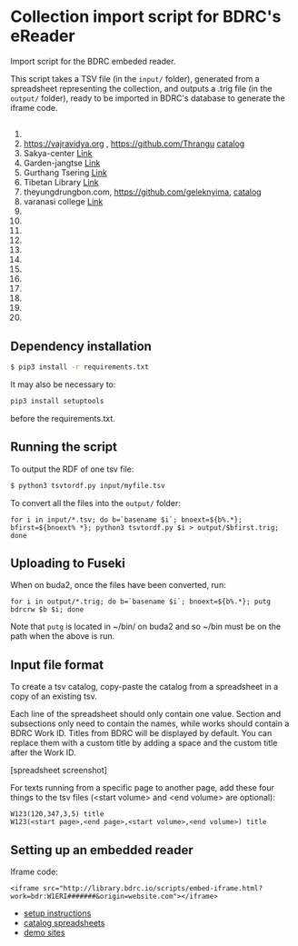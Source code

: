 # Collection import script for BDRC's eReader

Import script for the BDRC embeded reader.

This script takes a TSV file (in the `input/` folder), generated from a spreadsheet representing the collection, and outputs a .trig file (in the `output/` folder), ready to be imported in BDRC's database to generate the iframe code.

## 

1. 
2. https://vajravidya.org , https://github.com/Thrangu [catalog](https://prose.io/#tadhondup/embedded-reader-import/edit/master/input/W1ERI0002.csv)
3. Sakya-center [Link](https://prose.io/#buda-base/embedded-reader-import/blob/master/input/W1ERI0003.csv)
4. Garden-jangtse [Link](https://prose.io/#buda-base/embedded-reader-import/edit/master/input/W1ERI0004.csv)
5. Gurthang Tsering [Link](https://prose.io/#buda-base/embedded-reader-import/edit/master/input/W1ERI0005.csv)
6. Tibetan Library [Link](https://prose.io/#buda-base/embedded-reader-import/edit/master/input/W1ERI0006.csv)
7. theyungdrungbon.com, https://github.com/geleknyima, [catalog](https://prose.io/#buda-base/embedded-reader-import/edit/master/input/W1ERI0007.csv)
8. varanasi college [Link](https://prose.io/#buda-base/embedded-reader-import/edit/master/input/W1ERI0008.csv)
9.
10.
11.
12.
13.
14.
15.
16.
17.
18.
19.
20.



## Dependency installation

```sh
$ pip3 install -r requirements.txt
```

It may also be necessary to:

```sh
pip3 install setuptools
```

before the requirements.txt.

## Running the script

To output the RDF of one tsv file:

```sh
$ python3 tsvtordf.py input/myfile.tsv
```

To convert all the files into the `output/` folder:

```
for i in input/*.tsv; do b=`basename $i`; bnoext=${b%.*}; bfirst=${bnoext% *}; python3 tsvtordf.py $i > output/$bfirst.trig; done
```

## Uploading to Fuseki

When on buda2, once the files have been converted, run:

```
for i in output/*.trig; do b=`basename $i`; bnoext=${b%.*}; putg bdrcrw $b $i; done
```

Note that `putg` is located in ~/bin/ on buda2 and so ~/bin must be on the path when the above is run.

## Input file format

To create a tsv catalog, copy-paste the catalog from a spreadsheet in a copy of an existing tsv.

Each line of the spreadsheet should only contain one value. Section and subsections only need to contain the names, while works should contain a BDRC Work ID. Titles from BDRC will be displayed by default. You can replace them with a custom title by adding a space and the custom title after the Work ID. 

[spreadsheet screenshot]

For texts running from a specific page to another page, add these four things to the tsv files (\<start volume\> and \<end volume\> are optional):
  
```
W123(120,347,3,5) title
W123(<start page>,<end page>,<start volume>,<end volume>) title
```
## Setting up an embedded reader

Iframe code:
```
<iframe src="http://library.bdrc.io/scripts/embed-iframe.html?work=bdr:W1ERI#######&origin=website.com"></iframe>
```

- [setup instructions](https://github.com/buda-base/public-digital-library/blob/master/BDRC_Embedded_Reader.md)
- [catalog spreadsheets](https://drive.google.com/drive/folders/1sW4fFSYPswMg9pfP7zpVdy-VlGu1MLIY?usp=sharing)
- [demo sites](https://github.com/bdrc-reader)
